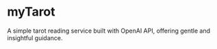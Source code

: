 # myTarot
A simple tarot reading service built with OpenAI API, offering gentle and insightful guidance.

